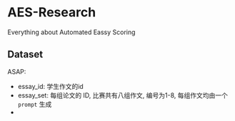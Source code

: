 # AES-Research
Everything about Automated Eassy Scoring


## Dataset

ASAP:  
- essay_id: 学生作文的id
- essay_set: 每组论文的 ID, 比赛共有八组作文, 编号为1-8, 每组作文均由一个 `prompt` 生成
- 
